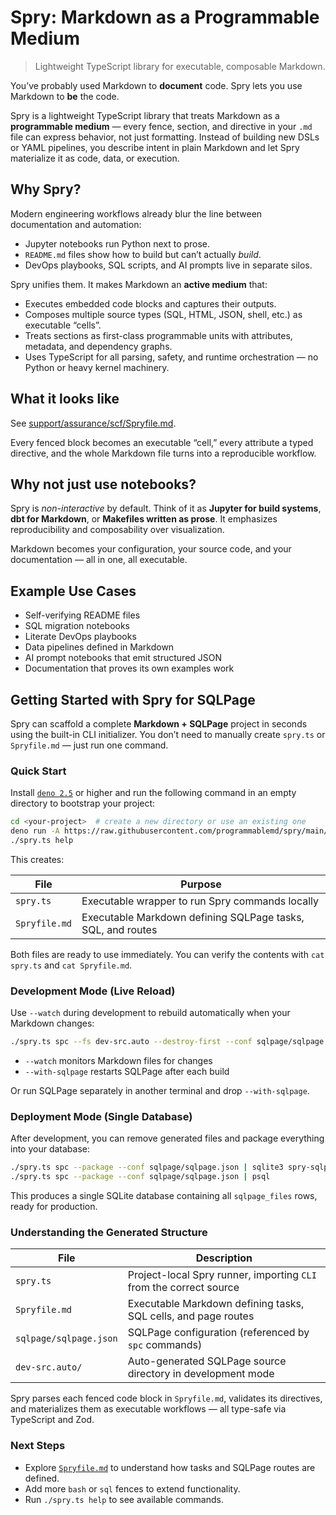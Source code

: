 # Spry: Markdown as a Programmable Medium

> Lightweight TypeScript library for executable, composable Markdown.

You’ve probably used Markdown to **document** code. Spry lets you use Markdown
to **be** the code.

Spry is a lightweight TypeScript library that treats Markdown as a
**programmable medium** — every fence, section, and directive in your `.md` file
can express behavior, not just formatting. Instead of building new DSLs or YAML
pipelines, you describe intent in plain Markdown and let Spry materialize it as
code, data, or execution.

## Why Spry?

Modern engineering workflows already blur the line between documentation and
automation:

- Jupyter notebooks run Python next to prose.
- `README.md` files show how to build but can’t actually _build_.
- DevOps playbooks, SQL scripts, and AI prompts live in separate silos.

Spry unifies them. It makes Markdown an **active medium** that:

- Executes embedded code blocks and captures their outputs.
- Composes multiple source types (SQL, HTML, JSON, shell, etc.) as executable
  “cells”.
- Treats sections as first-class programmable units with attributes, metadata,
  and dependency graphs.
- Uses TypeScript for all parsing, safety, and runtime orchestration — no Python
  or heavy kernel machinery.

## What it looks like

See [support/assurance/scf/Spryfile.md](support/assurance/scf/Spryfile.md).

Every fenced block becomes an executable “cell,” every attribute a typed
directive, and the whole Markdown file turns into a reproducible workflow.

## Why not just use notebooks?

Spry is _non-interactive_ by default. Think of it as **Jupyter for build
systems**, **dbt for Markdown**, or **Makefiles written as prose**. It
emphasizes reproducibility and composability over visualization.

Markdown becomes your configuration, your source code, and your documentation —
all in one, all executable.

## Example Use Cases

- Self-verifying README files
- SQL migration notebooks
- Literate DevOps playbooks
- Data pipelines defined in Markdown
- AI prompt notebooks that emit structured JSON
- Documentation that proves its own examples work

## Getting Started with Spry for SQLPage

Spry can scaffold a complete **Markdown + SQLPage** project in seconds using the
built-in CLI initializer. You don’t need to manually create `spry.ts` or
`Spryfile.md` — just run one command.

### Quick Start

Install [`deno 2.5`](https://deno.land) or higher and run the following command
in an empty directory to bootstrap your project:

```bash
cd <your-project>  # create a new directory or use an existing one
deno run -A https://raw.githubusercontent.com/programmablemd/spry/main/lib/sqlpage/cli.ts init
./spry.ts help
```

This creates:

| File          | Purpose                                                     |
| ------------- | ----------------------------------------------------------- |
| `spry.ts`     | Executable wrapper to run Spry commands locally             |
| `Spryfile.md` | Executable Markdown defining SQLPage tasks, SQL, and routes |

Both files are ready to use immediately. You can verify the contents with
`cat spry.ts` and `cat Spryfile.md`.

### Development Mode (Live Reload)

Use `--watch` during development to rebuild automatically when your Markdown
changes:

```bash
./spry.ts spc --fs dev-src.auto --destroy-first --conf sqlpage/sqlpage.json --watch --with-sqlpage
```

- `--watch` monitors Markdown files for changes
- `--with-sqlpage` restarts SQLPage after each build

Or run SQLPage separately in another terminal and drop `--with-sqlpage`.

### Deployment Mode (Single Database)

After development, you can remove generated files and package everything into
your database:

```bash
./spry.ts spc --package --conf sqlpage/sqlpage.json | sqlite3 spry-sqlpage.sqlite.db
./spry.ts spc --package --conf sqlpage/sqlpage.json | psql
```

This produces a single SQLite database containing all `sqlpage_files` rows,
ready for production.

### Understanding the Generated Structure

| File                   | Description                                                        |
| ---------------------- | ------------------------------------------------------------------ |
| `spry.ts`              | Project-local Spry runner, importing `CLI` from the correct source |
| `Spryfile.md`          | Executable Markdown defining tasks, SQL cells, and page routes     |
| `sqlpage/sqlpage.json` | SQLPage configuration (referenced by `spc` commands)               |
| `dev-src.auto/`        | Auto-generated SQLPage source directory in development mode        |

Spry parses each fenced code block in `Spryfile.md`, validates its directives,
and materializes them as executable workflows — all type-safe via TypeScript and
Zod.

### Next Steps

- Explore [`Spryfile.md`](support/assurance/scf/Spryfile.md) to understand how
  tasks and SQLPage routes are defined.
- Add more `bash` or `sql` fences to extend functionality.
- Run `./spry.ts help` to see available commands.
